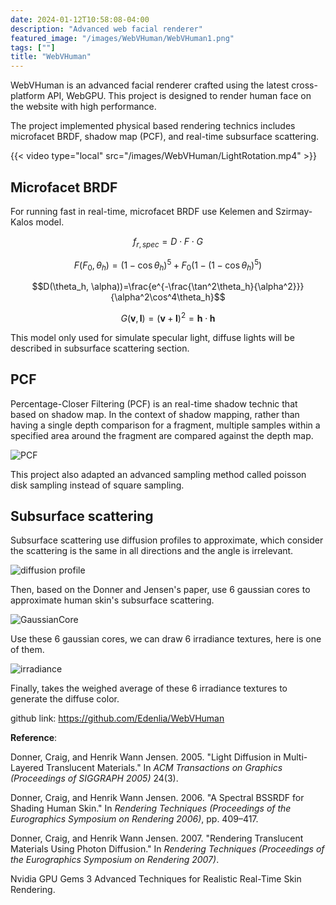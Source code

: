 ```yaml
---
date: 2024-01-12T10:58:08-04:00
description: "Advanced web facial renderer"
featured_image: "/images/WebVHuman/WebVHuman1.png"
tags: [""]
title: "WebVHuman"
---
```


WebVHuman is an advanced facial renderer crafted using the latest cross-platform API, WebGPU. This project is designed to render human face on the website with high performance.

The  project implemented physical based rendering technics includes microfacet BRDF, shadow map (PCF), and real-time subsurface scattering. 

{{< video type="local" src="/images/WebVHuman/LightRotation.mp4" >}}

## Microfacet BRDF



For running fast in real-time, microfacet BRDF use Kelemen and Szirmay-Kalos model.

$$f_{r,spec}=D\cdot{F}\cdot{G}$$

$$F(F_0, \theta_h)=(1-\cos\theta_h)^5+F_0(1-(1-\cos\theta_h)^5)$$

$$D(\theta_h, \alpha))=\frac{e^{-\frac{\tan^2\theta_h}{\alpha^2}}}{\alpha^2\cos^4\theta_h}$$

$$G(\textbf{v},\textbf{l})=(\textbf{v}+\textbf{l})^2=\textbf{h}\cdot\textbf{h}$$

This model only used for simulate specular light, diffuse lights will be described in subsurface scattering section.

## PCF

Percentage-Closer Filtering (PCF) is an real-time shadow technic that based on shadow map. In the context of shadow mapping, rather than having a single depth comparison for a fragment, multiple samples within a specified area around the fragment are compared against the depth map. 

![PCF](/images/WebVHuman/PCF.png)

This project also adapted an advanced sampling method called poisson disk sampling instead of square sampling.

## Subsurface scattering

Subsurface scattering use diffusion profiles to approximate, which consider the scattering is the same in all directions and the angle is irrelevant.

![diffusion profile](/images/WebVHuman/diffusionProfile.jpg)

Then, based on the Donner and Jensen's paper, use 6 gaussian cores to approximate human skin's subsurface scattering.

![GaussianCore](/images/WebVHuman/GaussianCore.jpg)

Use these 6 gaussian cores, we can draw 6 irradiance textures, here is one of them.

![irradiance](/images/WebVHuman/irradiance.png)

Finally, takes the weighed average of these 6 irradiance textures to generate the diffuse color.

github link: https://github.com/Edenlia/WebVHuman



**Reference**:

Donner, Craig, and Henrik Wann Jensen. 2005. "Light Diffusion in Multi-Layered Translucent Materials." In *ACM Transactions on Graphics (Proceedings of SIGGRAPH 2005)* 24(3).

Donner, Craig, and Henrik Wann Jensen. 2006. "A Spectral BSSRDF for Shading Human Skin." In *Rendering Techniques (Proceedings of the Eurographics Symposium on Rendering 2006)*, pp. 409–417.

Donner, Craig, and Henrik Wann Jensen. 2007. "Rendering Translucent Materials Using Photon Diffusion." In *Rendering Techniques (Proceedings of the Eurographics Symposium on Rendering 2007)*.

Nvidia GPU Gems 3 Advanced Techniques for Realistic Real-Time Skin Rendering.
